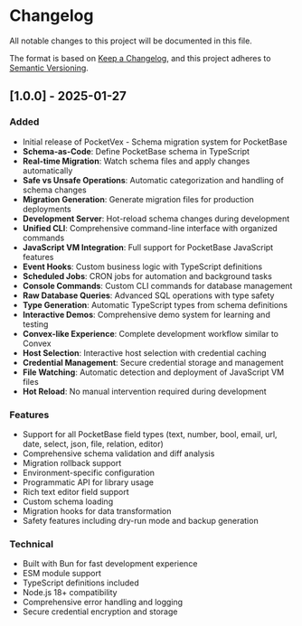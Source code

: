 # Changelog

All notable changes to this project will be documented in this file.

The format is based on [Keep a Changelog](https://keepachangelog.com/en/1.0.0/),
and this project adheres to [Semantic Versioning](https://semver.org/spec/v2.0.0.html).

## [1.0.0] - 2025-01-27

### Added
- Initial release of PocketVex - Schema migration system for PocketBase
- **Schema-as-Code**: Define PocketBase schema in TypeScript
- **Real-time Migration**: Watch schema files and apply changes automatically
- **Safe vs Unsafe Operations**: Automatic categorization and handling of schema changes
- **Migration Generation**: Generate migration files for production deployments
- **Development Server**: Hot-reload schema changes during development
- **Unified CLI**: Comprehensive command-line interface with organized commands
- **JavaScript VM Integration**: Full support for PocketBase JavaScript features
- **Event Hooks**: Custom business logic with TypeScript definitions
- **Scheduled Jobs**: CRON jobs for automation and background tasks
- **Console Commands**: Custom CLI commands for database management
- **Raw Database Queries**: Advanced SQL operations with type safety
- **Type Generation**: Automatic TypeScript types from schema definitions
- **Interactive Demos**: Comprehensive demo system for learning and testing
- **Convex-like Experience**: Complete development workflow similar to Convex
- **Host Selection**: Interactive host selection with credential caching
- **Credential Management**: Secure credential storage and management
- **File Watching**: Automatic detection and deployment of JavaScript VM files
- **Hot Reload**: No manual intervention required during development

### Features
- Support for all PocketBase field types (text, number, bool, email, url, date, select, json, file, relation, editor)
- Comprehensive schema validation and diff analysis
- Migration rollback support
- Environment-specific configuration
- Programmatic API for library usage
- Rich text editor field support
- Custom schema loading
- Migration hooks for data transformation
- Safety features including dry-run mode and backup generation

### Technical
- Built with Bun for fast development experience
- ESM module support
- TypeScript definitions included
- Node.js 18+ compatibility
- Comprehensive error handling and logging
- Secure credential encryption and storage
